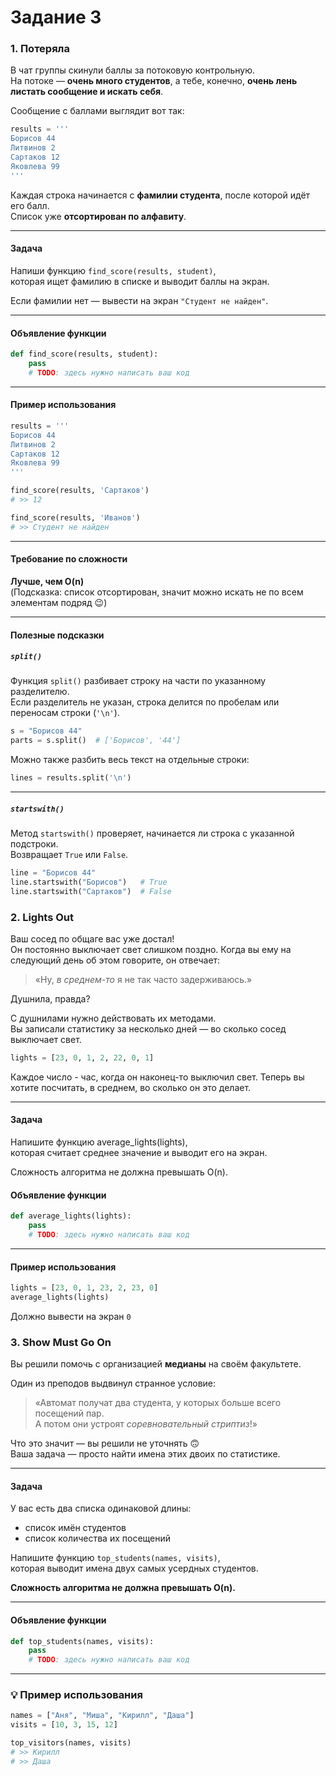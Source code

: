 # Задание 3

### 1. Потеряла

В чат группы скинули баллы за потоковую контрольную.  
На потоке — **очень много студентов**, а тебе, конечно, **очень лень листать сообщение и искать себя**.

Сообщение с баллами выглядит вот так:

```python
results = '''
Борисов 44
Литвинов 2
Сартаков 12
Яковлева 99
'''
```

Каждая строка начинается с **фамилии студента**, после которой идёт его балл.  
Список уже **отсортирован по алфавиту**.

---

####  Задача

Напиши функцию `find_score(results, student)`,  
которая ищет фамилию в списке и выводит баллы на экран.  

Если фамилии нет — вывести на экран `"Студент не найден"`.

---

####  Объявление функции

```python
def find_score(results, student):
    pass
    # TODO: здесь нужно написать ваш код
```

---

#### Пример использования

```python
results = '''
Борисов 44
Литвинов 2
Сартаков 12
Яковлева 99
'''

find_score(results, 'Сартаков')
# >> 12

find_score(results, 'Иванов')
# >> Студент не найден
```

---

#### Требование по сложности

**Лучше, чем O(n)**  
(Подсказка: список отсортирован, значит можно искать не по всем элементам подряд 😉)

---

#### Полезные подсказки

##### `split()`

Функция `split()` разбивает строку на части по указанному разделителю.  
Если разделитель не указан, строка делится по пробелам или переносам строки (`'\n'`).

```python
s = "Борисов 44"
parts = s.split()  # ['Борисов', '44']
```

Можно также разбить весь текст на отдельные строки:

```python
lines = results.split('\n')
```

---

##### `startswith()`

Метод `startswith()` проверяет, начинается ли строка с указанной подстроки.  
Возвращает `True` или `False`.

```python
line = "Борисов 44"
line.startswith("Борисов")   # True
line.startswith("Сартаков")  # False
```

### 2. Lights Out


Ваш сосед по общаге вас уже достал!  
Он постоянно выключает свет слишком поздно. Когда вы ему на следующий день об этом говорите, он отвечает:  
> «Ну, *в среднем-то* я не так часто задерживаюсь.»

Душнила, правда?

С душнилами нужно действовать их методами.  
Вы записали статистику за несколько дней — во сколько сосед выключает свет.

```python
lights = [23, 0, 1, 2, 22, 0, 1]
```
Каждое число - час, когда он наконец-то выключил свет.
Теперь вы хотите посчитать, в среднем, во сколько он это делает.

---
#### Задача

Напишите функцию average_lights(lights),  
которая считает среднее значение и выводит его на экран.  

Сложность алгоритма не должна превышать O(n).

#### Объявление функции

```python
def average_lights(lights):
    pass
    # TODO: здесь нужно написать ваш код
```
---

#### Пример использования

```python
lights = [23, 0, 1, 23, 2, 23, 0]
average_lights(lights)
```
Должно вывести на экран `0`



### 3. Show Must Go On

Вы решили помочь с организацией **медианы** на своём факультете.  

Один из преподов выдвинул странное условие:  
> «Автомат получат два студента, у которых больше всего посещений пар.  
> А потом они устроят *соревновательный стриптиз*!»

Что это значит — вы решили не уточнять 🙃  
Ваша задача — просто найти имена этих двоих по статистике.

---

#### Задача

У вас есть два списка одинаковой длины:  
- список имён студентов  
- список количества их посещений  

Напишите функцию `top_students(names, visits)`,  
которая выводит имена двух самых усердных студентов.

**Сложность алгоритма не должна превышать O(n).**

---

#### Объявление функции

```python
def top_students(names, visits):
    pass
    # TODO: здесь нужно написать ваш код
```

---

### 💡 Пример использования

```python
names = ["Аня", "Миша", "Кирилл", "Даша"]
visits = [10, 3, 15, 12]

top_visitors(names, visits)
# >> Кирилл
# >> Даша
```
